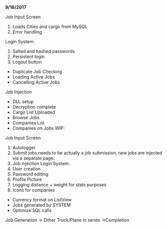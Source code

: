 **9/16/2017**

Job Input Screen
1. Loads Cities and cargo from MySQL
2. Error handling

Login System:
1. Salted and hashed passwords
2. Persistent login
3. Logout button

- Duplicate Job Checking
- Loading Active Jobs
- Cancelling Active Jobs

Job Injection
- DLL setup
- Decryption complete
- Cargo List Uploaded
- Browse Jobs
- Companies List
- Companies on Jobs
WIP:

Job Input Screen
1. Autologger
2. Submit jobs needs to be actually a job submission, new jobs are injected via a separate page.
4. Job injection
Login System:
1. User creation
2. Password editing
3. Profile Picture
4. Logging distance + weight for stats purposes
5. Icons for companies

- Currency format on ListView
- Jobs generated by SYSTEM
- Optimize SQL calls

Job Generation -> Either Truck/Plane in series ->Completion

